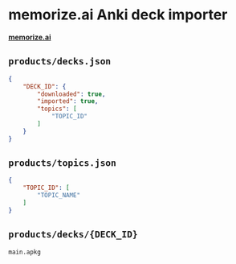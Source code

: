 # memorize.ai Anki deck importer

**[memorize.ai](https://memorize.ai)**

## `products/decks.json`

```json
{
	"DECK_ID": {
		"downloaded": true,
		"imported": true,
		"topics": [
			"TOPIC_ID"
		]
	}
}

```

## `products/topics.json`

```json
{
	"TOPIC_ID": [
		"TOPIC_NAME"
	]
}
```

## `products/decks/{DECK_ID}`

```
main.apkg
```
